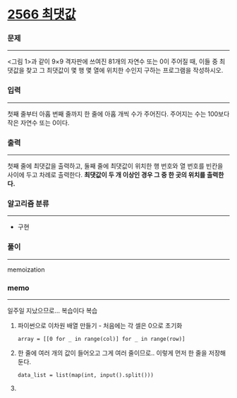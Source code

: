 [2566 최댓값](https://www.acmicpc.net/problem/2566)  
===========
### 문제  

--------------
<그림 1>과 같이 9×9 격자판에 쓰여진 81개의 자연수 또는 0이 주어질 때, 이들 중 최댓값을 찾고 그 최댓값이 몇 행 몇 열에 위치한 수인지 구하는 프로그램을 작성하시오.  

### 입력  

--------------

첫째 줄부터 아홉 번째 줄까지 한 줄에 아홉 개씩 수가 주어진다. 주어지는 수는 100보다 작은 자연수 또는 0이다.  

### 출력  

--------------
첫째 줄에 최댓값을 출력하고, 둘째 줄에 최댓값이 위치한 행 번호와 열 번호를 빈칸을 사이에 두고 차례로 출력한다. **최댓값이 두 개 이상인 경우 그 중 한 곳의 위치를 출력한다.**  

### 알고리즘 분류  

--------------
- 구현

### 풀이  

--------------
memoization  

### memo  

--------------
일주일 지났으므로... 복습이다 복습  

1. 파이썬으로 이차원 배열 만들기 - 처음에는 각 셀은 0으로 초기화
   ```
   array = [[0 for _ in range(col)] for _ in range(row)]
   ```

2. 한 줄에 여러 개의 값이 들어오고 그게 여러 줄이므로.. 이렇게 먼저 한 줄을 저장해둔다. 
   ```
   data_list = list(map(int, input().split()))
   ```
3. 
